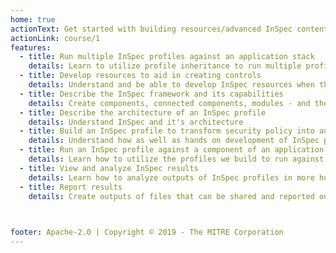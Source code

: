 ```yaml
---
home: true
actionText: Get started with building resources/advanced InSpec content →
actionLink: course/1
features:
  - title: Run multiple InSpec profiles against an application stack
    details: Learn to utilize profile inheritance to run multiple profiles against an applicaiton stack
  - title: Develop resources to aid in creating controls
    details: Understand and be able to develop InSpec resources when the required functionality doesn't exist
  - title: Describe the InSpec framework and its capabilities
    details: Create components, connected components, modules - and their tests - right from the CLI
  - title: Describe the architecture of an InSpec profile
    details: Understand InSpec and it's architecture
  - title: Build an InSpec profile to transform security policy into automated security testing
    details: Understand how as well as hands on development of InSpec profiles
  - title: Run an InSpec profile against a component of an application stack
    details: Learn how to utilize the profiles we build to run against an application stack
  - title: View and analyze InSpec results
    details: Learn how to analyze outputs of InSpec profiles in more human readable format
  - title: Report results
    details: Create outputs of files that can be shared and reported out based on InSpec results

    

footer: Apache-2.0 | Copyright © 2019 - The MITRE Corporation
---
```

